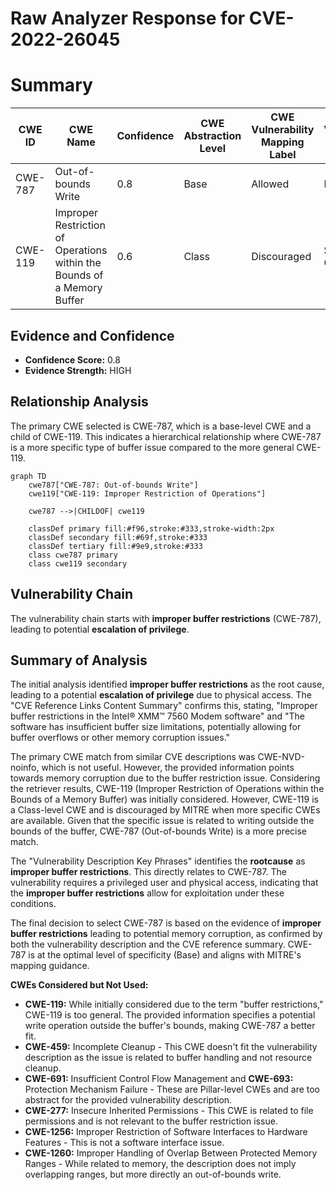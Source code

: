 # Raw Analyzer Response for CVE-2022-26045

# Summary
| CWE ID | CWE Name | Confidence | CWE Abstraction Level | CWE Vulnerability Mapping Label | CWE-Vulnerability Mapping Notes |
|---|---|---|---|---|---|
| CWE-787 | Out-of-bounds Write | 0.8 | Base | Allowed | Primary CWE |
| CWE-119 | Improper Restriction of Operations within the Bounds of a Memory Buffer | 0.6 | Class | Discouraged | Secondary Candidate |

## Evidence and Confidence

*   **Confidence Score:** 0.8
*   **Evidence Strength:** HIGH

## Relationship Analysis
The primary CWE selected is CWE-787, which is a base-level CWE and a child of CWE-119. This indicates a hierarchical relationship where CWE-787 is a more specific type of buffer issue compared to the more general CWE-119.

```mermaid
graph TD
    cwe787["CWE-787: Out-of-bounds Write"]
    cwe119["CWE-119: Improper Restriction of Operations"]
    
    cwe787 -->|CHILDOF| cwe119
    
    classDef primary fill:#f96,stroke:#333,stroke-width:2px
    classDef secondary fill:#69f,stroke:#333
    classDef tertiary fill:#9e9,stroke:#333
    class cwe787 primary
    class cwe119 secondary
```

## Vulnerability Chain
The vulnerability chain starts with **improper buffer restrictions** (CWE-787), leading to potential **escalation of privilege**.

## Summary of Analysis
The initial analysis identified **improper buffer restrictions** as the root cause, leading to a potential **escalation of privilege** due to physical access. The "CVE Reference Links Content Summary" confirms this, stating, "Improper buffer restrictions in the Intel® XMM™ 7560 Modem software" and "The software has insufficient buffer size limitations, potentially allowing for buffer overflows or other memory corruption issues."

The primary CWE match from similar CVE descriptions was CWE-NVD-noinfo, which is not useful. However, the provided information points towards memory corruption due to the buffer restriction issue. Considering the retriever results, CWE-119 (Improper Restriction of Operations within the Bounds of a Memory Buffer) was initially considered. However, CWE-119 is a Class-level CWE and is discouraged by MITRE when more specific CWEs are available. Given that the specific issue is related to writing outside the bounds of the buffer, CWE-787 (Out-of-bounds Write) is a more precise match.

The "Vulnerability Description Key Phrases" identifies the **rootcause** as **improper buffer restrictions**. This directly relates to CWE-787. The vulnerability requires a privileged user and physical access, indicating that the **improper buffer restrictions** allow for exploitation under these conditions.

The final decision to select CWE-787 is based on the evidence of **improper buffer restrictions** leading to potential memory corruption, as confirmed by both the vulnerability description and the CVE reference summary. CWE-787 is at the optimal level of specificity (Base) and aligns with MITRE's mapping guidance.

**CWEs Considered but Not Used:**

*   **CWE-119:** While initially considered due to the term "buffer restrictions," CWE-119 is too general. The provided information specifies a potential write operation outside the buffer's bounds, making CWE-787 a better fit.
*   **CWE-459:** Incomplete Cleanup - This CWE doesn't fit the vulnerability description as the issue is related to buffer handling and not resource cleanup.
*   **CWE-691:** Insufficient Control Flow Management and **CWE-693:** Protection Mechanism Failure - These are Pillar-level CWEs and are too abstract for the provided vulnerability description.
*   **CWE-277:** Insecure Inherited Permissions - This CWE is related to file permissions and is not relevant to the buffer restriction issue.
*   **CWE-1256:** Improper Restriction of Software Interfaces to Hardware Features - This is not a software interface issue.
*   **CWE-1260:** Improper Handling of Overlap Between Protected Memory Ranges - While related to memory, the description does not imply overlapping ranges, but more directly an out-of-bounds write.